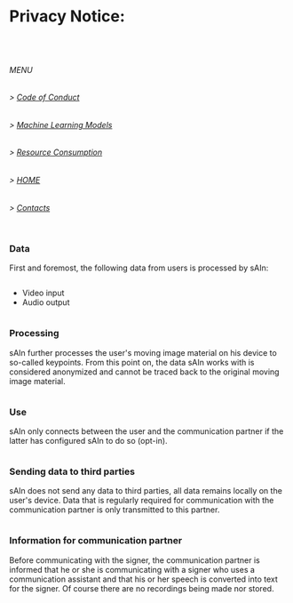 # Privacy Notice:
<pre>


</pre>
###### MENU

###### > [Code of Conduct](CODE_OF_CONDUCT.md)
###### > [Machine Learning Models](ML.md)
###### > [Resource Consumption](RESOURCE_CONSUMPTION.md)
###### > [HOME](index.md)
###### > [Contacts](CONTACTS.md)

<pre>
</pre>

### Data
First and foremost, the following data from users is processed by sAIn:
<pre></pre>
- Video input
- Audio output

<pre>
</pre>

### Processing
sAIn further processes the user's moving image material on his device to so-called keypoints. From this point on, the data sAIn works with is considered anonymized and cannot be traced back to the original moving image material. 
<pre></pre>
### Use
sAIn only connects between the user and the communication partner if the latter has configured sAIn to do so (opt-in).

<pre>
</pre>

### Sending data to third parties
sAIn does not send any data to third parties, all data remains locally on the user's device. Data that is regularly required for communication with the communication partner is only transmitted to this partner.

<pre>
</pre>

### Information for communication partner
Before communicating with the signer, the communication partner is informed that he or she is communicating with a signer who uses a communication assistant and that his or her speech is converted into text for the signer. Of course there are no recordings being made nor stored.